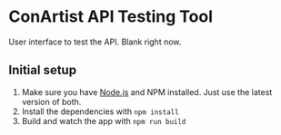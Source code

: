 # ConArtist API Testing Tool

User interface to test the API. Blank right now.

## Initial setup

1.  Make sure you have [Node.js](https://nodejs.org/en/) and NPM installed. Just use the latest
    version of both.
2.  Install the dependencies with `npm install`
3.  Build and watch the app with `npm run build`
